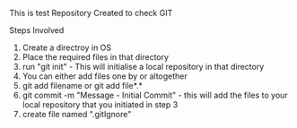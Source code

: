 This is test Repository Created to check GIT

Steps Involved
  1. Create a directroy in OS
  2. Place the required files in that directory
  3. run "git init" - This will initialise a local repository in that directory
  4. You can either add files one by or altogether
  5. git add filename or git add file*.*
  6. git commit -m "Message - Initial Commit" - this will add the files to your local repository that you initiated in step 3
  7. create file named ".gitIgnore"

